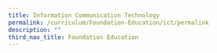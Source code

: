 ```yaml
---
title: Information Communication Technology
permalink: /curriculum/Foundation-Education/ict/permalink
description: ""
third_nav_title: Foundation Education
---
```

